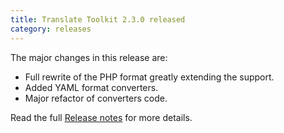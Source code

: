 ```yaml
---
title: Translate Toolkit 2.3.0 released
category: releases
---
```


The major changes in this release are:

- Full rewrite of the PHP format greatly extending the support.
- Added YAML format converters.
- Major refactor of converters code.


Read the full [Release notes](https://docs.translatehouse.org/projects/translate-toolkit/en/latest/releases/2.3.0.html) for more details.
